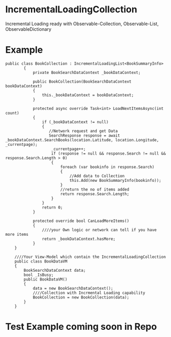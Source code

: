 # IncrementalLoadingCollection
Incremental Loading ready with Observable-Collection, Observable-List, ObservableDictionary

# Example

    public class BookCollection : IncrementalLoadingList<BookSummaryInfo>
            {
                private BookSearchDataContext _bookDataContext;
    
                public BookCollection(BookSearchDataContext bookDataContext)
                {
                    this._bookDataContext = bookDataContext;
                }
    
                protected async override Task<int> LoadNextItemsAsync(int count)
                {
                    if (_bookDataContext != null)
                    {
                       //Network request and get Data
                       SearchResponse response = await _bookDataContext.SearchBooks(location.Latitude, location.Longitude, _currentpage);
                        _currentpage++;
                        if (response != null && response.Search != null && response.Search.Length > 0)
                        {
                            foreach (var bookinfo in response.Search)
                            {
                                //Add data to Collection
                                this.Add(new BookSummaryInfo(bookinfo));
                            }
                            //return the no of items added
                            return response.Search.Length;
                        }
                    }
                    return 0;
                }
            
                protected override bool CanLoadMoreItems()
                {
                    ////your Own logic or network can tell if you have more items
                    return _bookDataContext.hasMore;
                }
        }
        
        ////Your View-Model which contain the IncrementalLoadingCollection
        public class BookDataVM
        {
            BookSearchDataContext data;
            bool _IsBusy;
            public BookDataVM()
            {
                data = new BookSearchDataContext();
                ////Collection with Incrmental Loading capability
                BookCollection = new BookCollection(data);
            }
        }  

# Test Example coming soon in Repo
